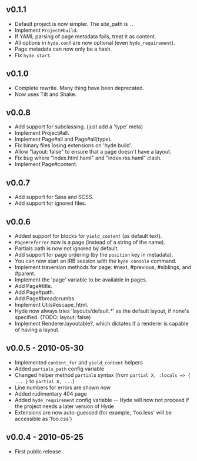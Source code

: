 v0.1.1
------

 - Default project is now simpler. The site_path is `.`.
 - Implement `Project#build`.
 - If YAML parsing of page metadata fails, treat it as content.
 - All options in `hyde.conf` are now optional (even `hyde_requirement`).
 - Page metadata can now only be a hash.
 - Fix `hyde start`.

v0.1.0
------

 - Complete rewrite. Many thing have been deprecated.
 - Now uses Tilt and Shake.

v0.0.8
------

 - Add support for subclassing. (just add a 'type' meta)
 - Implement Project#all.
 - Implement Page#all and Page#all(type).
 - Fix binary files losing extensions on 'hyde build'.
 - Allow "layout: false" to ensure that a page doesn't have a layout.
 - Fix bug where "index.html.haml" and "index.rss.haml" clash.
 - Implement Page#content.

v0.0.7
------

 - Add support for Sass and SCSS.
 - Add support for ignored files.

v0.0.6
------

 - Added support for blocks for `yield_content` (as default text).
 - `Page#referrer` now is a page (instead of a string of the name).
 - Partials path is now not ignored by default.
 - Add support for page ordering (by the `position` key in metadata).
 - You can now start an IRB session with the `hyde console` command.
 - Implement traversion methods for page: #next, #previous, #siblings,
   and #parent.
 - Implement the 'page' variable to be available in pages.
 - Add Page#title.
 - Add Page#path.
 - Add Page#breadcrumbs.
 - Implement Utils#escape_html.
 - Hyde now always tries 'layouts/default.*' as the default layout, if none's
   specified. (TODO: layout: false)
 - Implement Renderer.layoutable?, which dictates if a renderer is capable of
   having a layout.

v0.0.5 - 2010-05-30
-------------------

 - Implemented `content_for` and `yield_content` helpers
 - Added `partials_path` config variable
 - Changed helper method `partial`s syntax (from `partial X, :locals => { ... }` to `partial X, ...`)
 - Line numbers for errors are shown now
 - Added rudimentary 404 page
 - Added `hyde_requirement` config variable -- Hyde will now not proceed if the project needs a later version of Hyde
 - Extensions are now auto-guessed (for example, 'foo.less' will be accessible as 'foo.css')

v0.0.4 - 2010-05-25
-------------------

 - First public release
